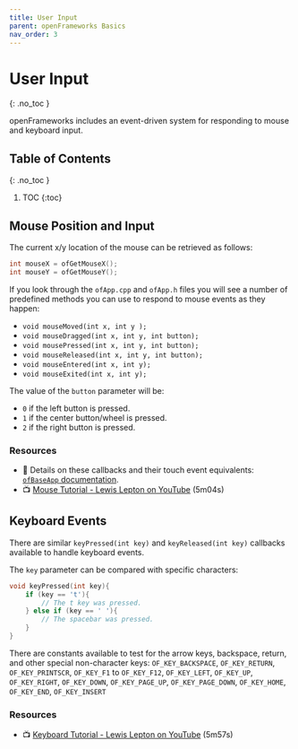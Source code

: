 ```yaml
---
title: User Input
parent: openFrameworks Basics
nav_order: 3
---
```


<!-- prettier-ignore-start -->

# User Input
{: .no_toc }

openFrameworks includes an event-driven system for responding to mouse and keyboard input.

## Table of Contents
{: .no_toc }

1. TOC
{:toc}

<!-- prettier-ignore-end -->

## Mouse Position and Input

The current x/y location of the mouse can be retrieved as follows:

```cpp
int mouseX = ofGetMouseX();
int mouseY = ofGetMouseY();
```

If you look through the `ofApp.cpp` and `ofApp.h` files you will see a number of predefined methods you can use to respond to mouse events as they happen:

- `void mouseMoved(int x, int y );`
- `void mouseDragged(int x, int y, int button);`
- `void mousePressed(int x, int y, int button);`
- `void mouseReleased(int x, int y, int button);`
- `void mouseEntered(int x, int y);`
- `void mouseExited(int x, int y);`

The value of the `button` parameter will be:

- `0` if the left button is pressed.
- `1` if the center button/wheel is pressed.
- `2` if the right button is pressed.

### Resources

- 📗 Details on these callbacks and their touch event equivalents: [`ofBaseApp` documentation](https://openframeworks.cc/documentation/application/ofBaseApp/).
- 📺 [Mouse Tutorial - Lewis Lepton on YouTube](https://www.youtube.com/watch?v=RFr5cM4m5XA&list=PL4neAtv21WOlqpDzGqbGM_WN2hc5ZaVv7&index=15) (5m04s)

## Keyboard Events

There are similar `keyPressed(int key)` and `keyReleased(int key)` callbacks available to handle keyboard events.

The `key` parameter can be compared with specific characters:

```cpp
void keyPressed(int key){
    if (key == 't'){
        // The t key was pressed.
    } else if (key == ' '){
        // The spacebar was pressed.
    }
}
```

There are constants available to test for the arrow keys, backspace, return, and other special non-character keys: `OF_KEY_BACKSPACE`, `OF_KEY_RETURN`, `OF_KEY_PRINTSCR`, `OF_KEY_F1` to `OF_KEY_F12`, `OF_KEY_LEFT`, `OF_KEY_UP`, `OF_KEY_RIGHT`, `OF_KEY_DOWN`, `OF_KEY_PAGE_UP`, `OF_KEY_PAGE_DOWN`, `OF_KEY_HOME`, `OF_KEY_END`, `OF_KEY_INSERT`

### Resources

- 📺 [Keyboard Tutorial - Lewis Lepton on YouTube](https://www.youtube.com/watch?v=3DHpmJAzas4&list=PL4neAtv21WOlqpDzGqbGM_WN2hc5ZaVv7&index=14) (5m57s)
